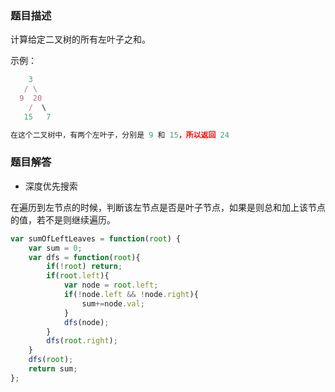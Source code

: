 ### 题目描述

计算给定二叉树的所有左叶子之和。

示例：

```js
	3
   / \
  9  20
    /  \
   15   7

在这个二叉树中，有两个左叶子，分别是 9 和 15，所以返回 24
```

### 题目解答

- 深度优先搜索

在遍历到左节点的时候，判断该左节点是否是叶子节点，如果是则总和加上该节点的值，若不是则继续遍历。

```js
var sumOfLeftLeaves = function(root) {
    var sum = 0;
    var dfs = function(root){
        if(!root) return;
        if(root.left){
            var node = root.left;
            if(!node.left && !node.right){
                sum+=node.val;
            }
            dfs(node);
        }
        dfs(root.right);
    }
    dfs(root);
    return sum;
};
```



